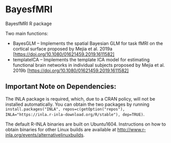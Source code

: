 # BayesfMRI
BayesfMRI R package 

Two main functions:
* BayesGLM – Implements the spatial Bayesian GLM for task fMRI on the cortical surface proposed by Mejia et al. 2019a [https://doi.org/10.1080/01621459.2019.1611582]
* templateICA – Implements the template ICA model for estimating functional brain networks in individual subjects proposed by Mejia et al. 2019b [https://doi.org/10.1080/01621459.2019.1611582]


## Important Note on Dependencies:

The INLA package is required, which, due to a CRAN policy, will not be installed automatically. You can obtain the two packages by running `install.packages("INLA", repos=c(getOption("repos"), INLA="https://inla.r-inla-download.org/R/stable"), dep=TRUE)`.  

The default R-INLA binaries are built on Ubuntu1604. Instructions on how to obtain binaries for other Linux builds are available at http://www.r-inla.org/events/alternativelinuxbuilds.

  
